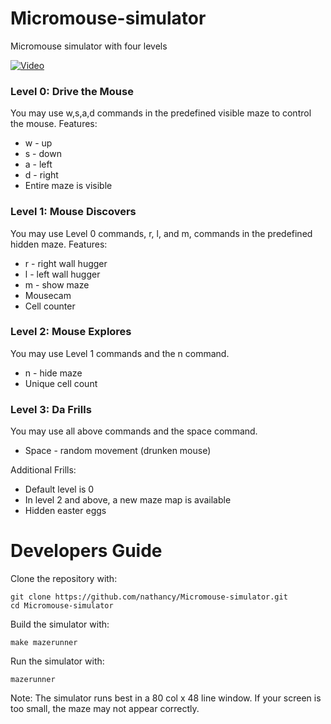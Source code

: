 # Micromouse-simulator
Micromouse simulator with four levels

[![Video](http://img.youtube.com/vi/Nb8YTFCTzjM/0.jpg)](https://www.youtube.com/watch?v=Nb8YTFCTzjM)

### Level 0: Drive the Mouse
You may use w,s,a,d commands in the predefined visible maze to control the mouse. Features:

* w - up
* s - down
* a - left
* d - right
* Entire maze is visible

### Level 1: Mouse Discovers
You may use Level 0 commands, r, l, and m, commands in the predefined hidden maze. Features:

* r - right wall hugger
* l - left wall hugger
* m - show maze 
* Mousecam
* Cell counter

### Level 2: Mouse Explores
You may use Level 1 commands and the n command.

* n - hide maze
* Unique cell count

### Level 3: Da Frills
You may use all above commands and the space command.

* Space - random movement (drunken mouse)

Additional Frills:
  - Default level is 0
  - In level 2 and above, a new maze map is available
  - Hidden easter eggs

# Developers Guide
Clone the repository with:
```
git clone https://github.com/nathancy/Micromouse-simulator.git
cd Micromouse-simulator
```
Build the simulator with:
```
make mazerunner
```
Run the simulator with:
```
mazerunner
```

Note: The simulator runs best in a 80 col x 48 line window. If your screen is too small, the maze may not appear correctly. 
